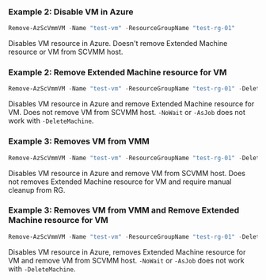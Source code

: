 ### Example 2: Disable VM in Azure
```powershell
Remove-AzScVmmVM -Name "test-vm" -ResourceGroupName "test-rg-01" 
```

Disables VM resource in Azure. Doesn't remove Extended Machine resource or VM from SCVMM host.

### Example 2: Remove Extended Machine resource for VM
```powershell
Remove-AzScVmmVM -Name "test-vm" -ResourceGroupName "test-rg-01" -DeleteMachine
```

Disables VM resource in Azure and remove Extended Machine resource for VM. Does not remove VM from SCVMM host.
`-NoWait` or `-AsJob` does not work with `-DeleteMachine`.

### Example 3: Removes VM from VMM
```powershell
Remove-AzScVmmVM -Name "test-vm" -ResourceGroupName "test-rg-01" -DeleteFromHost
```

Disables VM resource in Azure and remove VM from SCVMM host. Does not removes Extended Machine resource for VM and require manual cleanup from RG.

### Example 3: Removes VM from VMM and Remove Extended Machine resource for VM
```powershell
Remove-AzScVmmVM -Name "test-vm" -ResourceGroupName "test-rg-01" -DeleteFromHost -DeleteMachine
```

Disables VM resource in Azure, removes Extended Machine resource for VM and remove VM from SCVMM host.
`-NoWait` or `-AsJob` does not work with `-DeleteMachine`.
